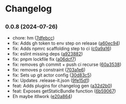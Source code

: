 # Changelog

## <small>0.0.8 (2024-07-26)</small>

* chore: hm ([7dfebcc](https://github.com/nicholasgalante1997/sleepy-react/commit/7dfebcc))
* fix: Adds gh token to env step on release ([a60ec94](https://github.com/nicholasgalante1997/sleepy-react/commit/a60ec94))
* fix: Adds npmrc scaffolding step to ci ([c0a9a16](https://github.com/nicholasgalante1997/sleepy-react/commit/c0a9a16))
* fix: eslint missing deps ([a923882](https://github.com/nicholasgalante1997/sleepy-react/commit/a923882))
* fix: pnpm lockfile fix ([a06dcf7](https://github.com/nicholasgalante1997/sleepy-react/commit/a06dcf7))
* fix: removes gh commit + push ci recurse ([60a3538](https://github.com/nicholasgalante1997/sleepy-react/commit/60a3538))
* fix: removes p constraint ([703a1e6](https://github.com/nicholasgalante1997/sleepy-react/commit/703a1e6))
* fix: Sets up git actor config ([30d83c5](https://github.com/nicholasgalante1997/sleepy-react/commit/30d83c5))
* fix: Updates .release-it.json ([9fe15d1](https://github.com/nicholasgalante1997/sleepy-react/commit/9fe15d1))
* feat: Adds plugins for changelog gen ([a32d2b0](https://github.com/nicholasgalante1997/sleepy-react/commit/a32d2b0))
* feat: Exposes getStaticBundle function ([6b59067](https://github.com/nicholasgalante1997/sleepy-react/commit/6b59067))
* Eh maybe itllwork ([e20a864](https://github.com/nicholasgalante1997/sleepy-react/commit/e20a864))
